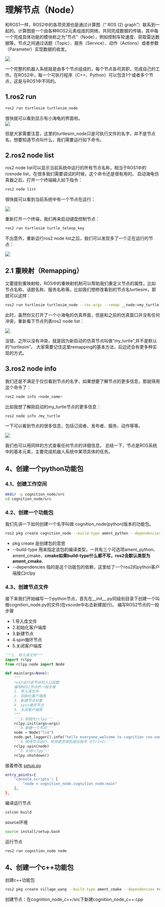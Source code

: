 # 理解节点（Node）

和ROS1一样，ROS2中的各项资源也是通过计算图（“ ROS (2) graph”）联系到一起的。计算图是一个由各种ROS2元素组成的网络，共同完成数据的传输，其中每一个完成具体功能的模块称之为“节点”（Node），例如控制车轮速度、获取雷达数据等，节点之间通过话题（Topic）、服务（Service）、动作（Actions）或者参数（Parameter）实现数据的收发。  

![](https://www.guyuehome.com/Uploads/wp/2020/08/93cd772c65f6390f08-05-14-01-53.gif)

一个完整的机器人系统就是由多个节点组成的，每个节点各司其职，完成自己的工作。在ROS2中，每一个可执行程序（C++、Python）可以包含1个或者多个节点，这是与ROS1中不同的。   
## 1.ros2 run
```bash
ros2 run turtlesim turtlesim_node
```  
很快就可以看到显示有小海龟的界面啦。  
![](https://www.guyuehome.com/Uploads/wp/2020/08/67a063395c45c77a08-05-14-01-53.png)

但是大家需要注意，这里的turtlesim_node只是可执行文件的名字，并不是节点名，想要知道节点叫什么，我们需要运行如下命令。

## 2.ros2 node list
ros2 node list可以显示当前系统中运行的所有节点名称，相当于ROS1中的rosnode list，在很多我们需要调试的时候，这个命令还是很有用的。   启动海龟仿真器之后，打开一个终端输入如下指令：
```bash
ros2 node list
```  
很快就可以看到当前系统中有一个节点在运行：

![](https://www.guyuehome.com/Uploads/wp/2020/08/3d34c44327d13c5d08-05-14-01-53.png)

重新打开一个终端，我们再来启动键盘控制节点：
```bash
ros2 run turtlesim turtle_teleop_key
```
不出意外，重新运行ros2 node list之后，我们可以发现多了一个正在运行的节点： 

![](https://www.guyuehome.com/Uploads/wp/2020/08/5ad06c14e204c9d208-05-14-01-53.png)

## 2.1 重映射（Remapping）
又要提到重映射啦，ROS中的重映射机制可以帮助我们重定义节点的属性，比如节点名称、话题名称、服务名称等。比如我们想修改看到的节点名turtlesim，那就可以这样：
```bash
ros2 run turtlesim turtlesim_node --ros-args --remap __node:=my_turtle
```
此时，虽然你又打开了一个小海龟的仿真界面，但是和之前的仿真窗口并没有任何冲突，重新看下节点列表ros2 node list：  

![](https://www.guyuehome.com/Uploads/wp/2020/08/ffa4a92716e37e0608-05-14-01-53.png)

没错，之所以没有冲突，就是因为新启动的仿真节点叫做“my_turtle”,并不是默认的“turtlesim”。   大家需要记住这里remapping的基本方法，后边还会有更多种实现的方式。  

## 3.ros2 node info

我们还是不满足于仅仅看到节点的名字，如果想要了解节点的更多信息，那就得用这个命令了：
```bash
ros2 node info <node_name>
```
比如我想了解刚启动的my_turtle节点的更多信息：
```bash
ros2 node info /my_turtle
```
一下可以看到节点的很多信息，包括订阅者、发布者、服务、动作等等。 

![](https://www.guyuehome.com/Uploads/wp/2020/08/227e08c9dce0a06d08-05-14-01-53.png)

我们也可以用同样的方式查看任何节点的详细信息。   总结一下，节点是ROS系统中的基本元素，主要完成机器人系统中某项具体的任务。  

## 4、创建一个python功能包
### 4.1、创建工作空间
```bash
mkdir -p cognition_node/src
cd cognition_node/src
```
### 4.2、创建一个功能包

我们先讲一下如何创建一个名字叫做 cognition_node(python)版本的功能包。

```bash
ros2 pkg create cognition_node --build-type ament_python --dependencies rclpy
```
+ pkg create 是创建包的意思
+ --build-type 用来指定该包的编译类型，一共有三个可选项ament_python、ament_cmake、**cmake如果build-type什么都不写，ros2会默认类型为ament_cmake.**
+ --dependencies 指的是这个功能包的依赖，这里给了一个ros2的python客户端接口rclpy
### 4.3、创建节点文件

接下来我们开始编写一个python节点，首先在__init__.py同级别目录下创建一个叫做cognition_node.py的文件(在vscode中右击新建就行)。
编写ROS2节点的一般步骤

+ 1.导入库文件
+ 2.初始化客户端库
+ 3.新建节点
+ 4.spin循环节点
+ 5.关闭客户端库

```python
"""1. 导入库文件"""
import rclpy
from rclpy.node import Node

def main(args=None):
    """
    ros2运行该节点的入口函数
    编写ROS2节点的一般步骤
    1. 导入库文件
    2. 初始化客户端库
    3. 新建节点对象
    4. spin循环节点
    5. 关闭客户端库
    """
    '''2.初始化rclpy'''
    rclpy.init(args=args) 
    '''3.新建一个节点'''
    node = Node("li4")  
    node.get_logger().info("hello everyone,welcome to cognition ros-node.")
    '''4.保持节点运行，检测是否收到退出指令（Ctrl+C）'''
    rclpy.spin(node) 
    '''5.关闭rclpy'''
    rclpy.shutdown() 
```

接着修改 [setup.py]()

```bash
entry_points={
    'console_scripts': [
        "node = cognition_node.cognition_node:main"
    ],
},
```
编译运行节点
```bash
colcon build
```
source环境
```bash
source install/setup.bash
```
运行节点
```bash
ros2 run cognition_node node
```
## 4、创建一个c++功能包

创建c++功能包
```bash
ros2 pkg create village_wang --build-type ament_cmake --dependencies rclcpp
```
创建节点：在cognition_node_c++/src下新建cognition_node_c++.cpp
